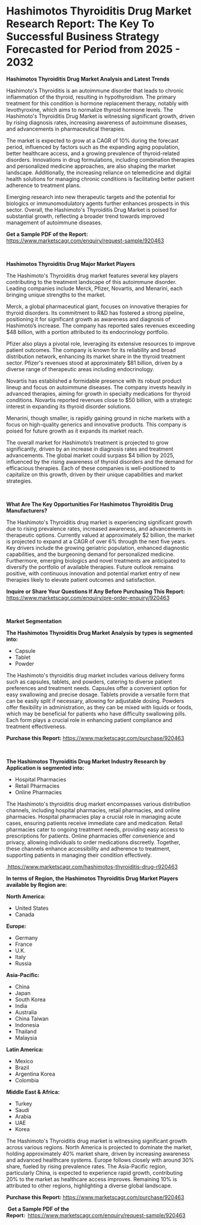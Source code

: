 <p><h1>Hashimotos Thyroiditis Drug Market Research Report: The Key To Successful Business Strategy Forecasted for Period from 2025 - 2032</h1></p><p><strong>Hashimotos Thyroiditis Drug Market Analysis and Latest Trends</strong></p>
<p><p>Hashimoto's Thyroiditis is an autoimmune disorder that leads to chronic inflammation of the thyroid, resulting in hypothyroidism. The primary treatment for this condition is hormone replacement therapy, notably with levothyroxine, which aims to normalize thyroid hormone levels. The Hashimoto's Thyroiditis Drug Market is witnessing significant growth, driven by rising diagnosis rates, increasing awareness of autoimmune diseases, and advancements in pharmaceutical therapies.</p><p>The market is expected to grow at a CAGR of 10% during the forecast period, influenced by factors such as the expanding aging population, better healthcare access, and a growing prevalence of thyroid-related disorders. Innovations in drug formulations, including combination therapies and personalized medicine approaches, are also shaping the market landscape. Additionally, the increasing reliance on telemedicine and digital health solutions for managing chronic conditions is facilitating better patient adherence to treatment plans.</p><p>Emerging research into new therapeutic targets and the potential for biologics or immunomodulatory agents further enhances prospects in this sector. Overall, the Hashimoto's Thyroiditis Drug Market is poised for substantial growth, reflecting a broader trend towards improved management of autoimmune diseases.</p></p>
<p><strong>Get a Sample PDF of the Report:&nbsp;</strong> <a href="https://www.marketscagr.com/enquiry/request-sample/920463?utm_campaign=2106&utm_medium=2&utm_source=Github&utm_content=ia&utm_term=18042025&utm_id=hashimotos-thyroiditis-drug">https://www.marketscagr.com/enquiry/request-sample/920463</a></p>
<p>&nbsp;</p>
<p><strong>Hashimotos Thyroiditis Drug Major Market Players</strong></p>
<p><p>The Hashimoto's Thyroiditis drug market features several key players contributing to the treatment landscape of this autoimmune disorder. Leading companies include Merck, Pfizer, Novartis, and Menarini, each bringing unique strengths to the market.</p><p>Merck, a global pharmaceutical giant, focuses on innovative therapies for thyroid disorders. Its commitment to R&D has fostered a strong pipeline, positioning it for significant growth as awareness and diagnosis of Hashimoto’s increase. The company has reported sales revenues exceeding $48 billion, with a portion attributed to its endocrinology portfolio.</p><p>Pfizer also plays a pivotal role, leveraging its extensive resources to improve patient outcomes. The company is known for its reliability and broad distribution network, enhancing its market share in the thyroid treatment sector. Pfizer's revenues stood at approximately $81 billion, driven by a diverse range of therapeutic areas including endocrinology.</p><p>Novartis has established a formidable presence with its robust product lineup and focus on autoimmune diseases. The company invests heavily in advanced therapies, aiming for growth in specialty medications for thyroid conditions. Novartis reported revenues close to $50 billion, with a strategic interest in expanding its thyroid disorder solutions.</p><p>Menarini, though smaller, is rapidly gaining ground in niche markets with a focus on high-quality generics and innovative products. This company is poised for future growth as it expands its market reach.</p><p>The overall market for Hashimoto’s treatment is projected to grow significantly, driven by an increase in diagnosis rates and treatment advancements. The global market could surpass $4 billion by 2025, influenced by the rising awareness of thyroid disorders and the demand for efficacious therapies. Each of these companies is well-positioned to capitalize on this growth, driven by their unique capabilities and market strategies.</p></p>
<p>&nbsp;</p>
<p><strong>What Are The Key Opportunities For Hashimotos Thyroiditis Drug Manufacturers?</strong></p>
<p><p>The Hashimoto's Thyroiditis drug market is experiencing significant growth due to rising prevalence rates, increased awareness, and advancements in therapeutic options. Currently valued at approximately $2 billion, the market is projected to expand at a CAGR of over 6% through the next five years. Key drivers include the growing geriatric population, enhanced diagnostic capabilities, and the burgeoning demand for personalized medicine. Furthermore, emerging biologics and novel treatments are anticipated to diversify the portfolio of available therapies. Future outlook remains positive, with continuous innovation and potential market entry of new therapies likely to elevate patient outcomes and satisfaction.</p></p>
<p><strong>Inquire or Share Your Questions If Any Before Purchasing This Report:</strong> <a href="https://www.marketscagr.com/enquiry/pre-order-enquiry/920463?utm_campaign=2106&utm_medium=2&utm_source=Github&utm_content=ia&utm_term=18042025&utm_id=hashimotos-thyroiditis-drug">https://www.marketscagr.com/enquiry/pre-order-enquiry/920463</a></p>
<p>&nbsp;</p>
<p><strong>Market Segmentation</strong></p>
<p><strong>The Hashimotos Thyroiditis Drug Market Analysis by types is segmented into:</strong></p>
<p><ul><li>Capsule</li><li>Tablet</li><li>Powder</li></ul></p>
<p><p>The Hashimoto's thyroiditis drug market includes various delivery forms such as capsules, tablets, and powders, catering to diverse patient preferences and treatment needs. Capsules offer a convenient option for easy swallowing and precise dosage. Tablets provide a versatile form that can be easily split if necessary, allowing for adjustable dosing. Powders offer flexibility in administration, as they can be mixed with liquids or foods, which may be beneficial for patients who have difficulty swallowing pills. Each form plays a crucial role in enhancing patient compliance and treatment effectiveness.</p></p>
<p><strong>Purchase this Report:&nbsp;</strong><a href="https://www.marketscagr.com/purchase/920463?utm_campaign=2106&utm_medium=2&utm_source=Github&utm_content=ia&utm_term=18042025&utm_id=hashimotos-thyroiditis-drug">https://www.marketscagr.com/purchase/920463</a></p>
<p>&nbsp;</p>
<p><strong>The Hashimotos Thyroiditis Drug Market Industry Research by Application is segmented into:</strong></p>
<p><ul><li>Hospital Pharmacies</li><li>Retail Pharmacies</li><li>Online Pharmacies</li></ul></p>
<p><p>The Hashimoto's thyroiditis drug market encompasses various distribution channels, including hospital pharmacies, retail pharmacies, and online pharmacies. Hospital pharmacies play a crucial role in managing acute cases, ensuring patients receive immediate care and medication. Retail pharmacies cater to ongoing treatment needs, providing easy access to prescriptions for patients. Online pharmacies offer convenience and privacy, allowing individuals to order medications discreetly. Together, these channels enhance accessibility and adherence to treatment, supporting patients in managing their condition effectively.</p></p>
<p><a href="https://www.marketscagr.com/hashimotos-thyroiditis-drug-r920463?utm_campaign=2106&utm_medium=2&utm_source=Github&utm_content=ia&utm_term=18042025&utm_id=hashimotos-thyroiditis-drug">&nbsp;https://www.marketscagr.com/hashimotos-thyroiditis-drug-r920463</a></p>
<p><strong>In terms of Region, the Hashimotos Thyroiditis Drug Market Players available by Region are:</strong></p>
<p>
    <p> <strong> North America: </strong>
        <ul>
            <li>United States</li>
            <li>Canada</li>
        </ul>
        </p> 
    <p> <strong> Europe: </strong>
        <ul>
            <li>Germany</li>
            <li>France</li>
            <li>U.K.</li>
            <li>Italy</li>
            <li>Russia</li>
        </ul>
        </p> 
    <p> <strong> Asia-Pacific: </strong>
        <ul>
            <li>China</li>
            <li>Japan</li>
            <li>South Korea</li>
            <li>India</li>
            <li>Australia</li>
            <li>China Taiwan</li>
            <li>Indonesia</li>
            <li>Thailand</li>
            <li>Malaysia</li>
        </ul>
        </p> 
    <p> <strong> Latin America: </strong>
        <ul>
            <li>Mexico</li>
            <li>Brazil</li>
            <li>Argentina Korea</li>
            <li>Colombia</li>
        </ul>
        </p> 
    <p> <strong> Middle East & Africa: </strong>
        <ul>
            <li>Turkey</li>
            <li>Saudi</li>
            <li>Arabia</li>
            <li>UAE</li>
            <li>Korea</li>
        </ul>
    </p>
    </p>
<p><p>The Hashimoto's Thyroiditis drug market is witnessing significant growth across various regions. North America is projected to dominate the market, holding approximately 40% market share, driven by increasing awareness and advanced healthcare systems. Europe follows closely with around 30% share, fueled by rising prevalence rates. The Asia-Pacific region, particularly China, is expected to experience rapid growth, contributing 20% to the market as healthcare access improves. Remaining 10% is attributed to other regions, highlighting a diverse global landscape.</p></p>
<p><strong>Purchase this Report: </strong><a href="https://www.marketscagr.com/purchase/920463?utm_campaign=2106&utm_medium=2&utm_source=Github&utm_content=ia&utm_term=18042025&utm_id=hashimotos-thyroiditis-drug">https://www.marketscagr.com/purchase/920463</a></p>
<p>&nbsp;<strong>Get a Sample PDF of the Report:&nbsp;&nbsp;</strong><a href="https://www.marketscagr.com/enquiry/request-sample/920463?utm_campaign=2106&utm_medium=2&utm_source=Github&utm_content=ia&utm_term=18042025&utm_id=hashimotos-thyroiditis-drug">https://www.marketscagr.com/enquiry/request-sample/920463</a></p>
<p><strong></strong></p>
<p><p></p><p></p><p></p></p>
